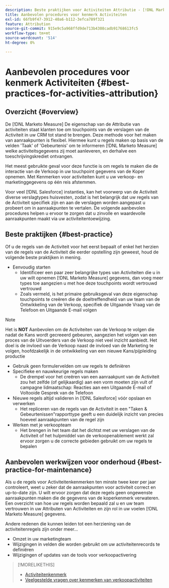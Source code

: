 ```yaml
---
description: Beste praktijken voor Activiteiten Attributie - [!DNL Marketo Measure]
title: Aanbevolen procedures voor kenmerk Activiteiten
exl-id: 66fb9f47-3912-40a6-b112-3efca789f321
feature: Attribution
source-git-commit: 915e9c5a968ffd9de713b4308cadb91768613fc5
workflow-type: tm+mt
source-wordcount: '514'
ht-degree: 0%

---
```


# Aanbevolen procedures voor kenmerk Activiteiten {#best-practices-for-activities-attribution}

## Overzicht {#overview}

De [!DNL Marketo Measure] De eigenschap van de Attributie van activiteiten staat klanten toe om touchpoints van de verslagen van de Activiteit in uw CRM tot stand te brengen. Deze methode voor het maken van aanraakpunten is flexibel. Hiermee kunt u regels maken op basis van de velden &#39;Taak&#39; of &#39;Gebeurtenis&#39; om te informeren [!DNL Marketo Measure] welke activiteitsgegevens zij moet aanleveren, en derhalve een toeschrijvingskrediet ontvangen.

Het meest gebruikte geval voor deze functie is om regels te maken die de interactie van de Verkoop in uw touchpoint gegevens van de Koper opnemen. Met Kenmerken voor activiteiten kunt u uw verkoop- en marketinggegevens op één reis afstemmen.

Voor veel [!DNL Salesforce] instanties, kan het voorwerp van de Activiteit diverse verslagtypes huisvesten, zodat is het belangrijk dat uw regels van de Activiteit specifiek zijn en aan de verslagen worden aangepast u probeert om in aanraakpunten te vertalen. De volgende aanbevolen procedures helpen u ervoor te zorgen dat u zinvolle en waardevolle aanraakpunten maakt via uw activiteitentoewijzing.

## Beste praktijken {#best-practice}

Of u de regels van de Activiteit voor het eerst bepaalt of enkel het herzien van de regels van de Activiteit die eerder opstelling zijn geweest, houd de volgende beste praktijken in mening.

* Eenvoudig starten
   * Identificeer een paar zeer belangrijke types van Activiteiten die u in uw wilt opnemen [!DNL Marketo Measure] gegevens, dan voeg meer types toe aangezien u met hoe deze touchpoints wordt vertrouwd vertrouwd
   * Zoals vermeld, is het primaire gebruiksgeval van deze eigenschap touchpoints te creëren die de doeltreffendheid van uw team van de Ontwikkeling van de Verkoop, specifiek de Uitgaande Vraag van de Telefoon en Uitgaande E-mail volgen

>[!NOTE]
>
>Het is **NOT** Aanbevolen om de Activiteiten van de Verkoop te volgen die nadat de Kans wordt gecreeerd gebeuren, aangezien het volgen van een proces van de Uitvoerders van de Verkoop niet veel inzicht aanbiedt. Het doel is de invloed van de Verkoop naast de invloed van de Marketing te volgen, hoofdzakelijk in de ontwikkeling van een nieuwe Kans/pijpleiding productie

* Gebruik geen formulervelden om uw regels te definiëren
* Specifieke en nauwkeurige regels maken
   * De drempel voor het creëren van een aanraakpunt van de Activiteit zou het zelfde (of gelijkaardig) aan een vorm moeten zijn vult of campagne lidmaatschap: Reacties aan een Uitgaande E-mail of Voltooide Gesprek van de Telefoon
* Nieuwe regels altijd valideren in [!DNL Salesforce] vóór opslaan en verwerken
   * Het repliceren van de regels van de Activiteit in een &quot;Taken &amp; Gebeurtenissen&quot;rapporttype geeft u een duidelijk inzicht van precies hoeveel aanraakpunten van de regel zijn
* Werken met je verkoopteam
   * Het brengen in het team dat het dichtst met uw verslagen van de Activiteit of het hulpmiddel van de verkoopenablement werkt zal ervoor zorgen u de correcte gebieden gebruikt om uw regels te bepalen

## Aanbevolen werkwijzen voor onderhoud {#best-practice-for-maintenance}

Als u de regels voor Activiteitenkenmerken ten minste twee keer per jaar controleert, weet u zeker dat de aanraakpunten voor activiteit correct en up-to-date zijn. U wilt ervoor zorgen dat deze regels geen ongewenste aanraakpunten maken die de gegevens van de koperkenmerk verwateren. Een overzicht van hoe uw regels worden bepaald zal u en uw team vertrouwen in uw Attributen van Activiteiten en zijn rol in uw voelen [!DNL Marketo Measure] gegevens.

Andere redenen die kunnen leiden tot een herziening van de activiteitenregels zijn onder meer...

* Omzet in uw marketingteam
* Wijzigingen in velden die worden gebruikt om uw activiteitenrecords te definiëren
* Wijzigingen of updates van de tools voor verkoopactivering

>[!MORELIKETHIS]
>
>* [Activiteitenkenmerk](/help/advanced-marketo-measure-features/activities-attribution/salesforce-activities-attribution.md)
>* [Veelgestelde vragen over kenmerken van verkoopactiviteiten](/help/advanced-marketo-measure-features/activities-attribution/activities-attribution-faq.md)
